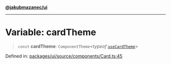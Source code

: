 [**@jakubmazanec/ui**](../README.md)

---

# Variable: cardTheme

> `const` **cardTheme**: `ComponentTheme`\<_typeof_ [`useCardTheme`](useCardTheme.md)\>

Defined in:
[packages/ui/source/components/Card.ts:45](https://github.com/jakubmazanec/tools/blob/74fa88a6249b3d486436ae7655f4962bc4a86e11/packages/ui/source/components/Card.ts#L45)
